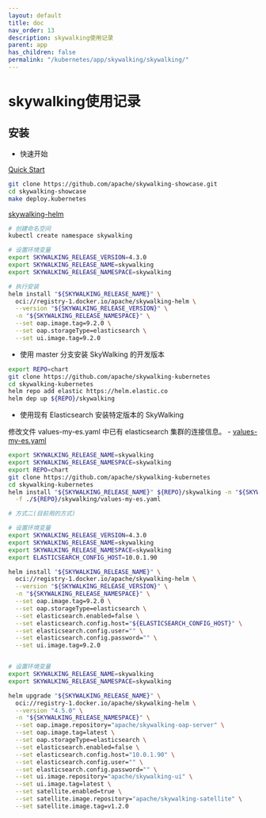 ```yaml
---
layout: default
title: doc
nav_order: 13
description: skywalking使用记录
parent: app
has_children: false
permalink: "/kubernetes/app/skywalking/skywalking/"
---
```


# skywalking使用记录

## 安装

- 快速开始

[Quick Start](https://skywalking.apache.org/docs/skywalking-showcase/next/readme/#quick-start)
  
```bash
git clone https://github.com/apache/skywalking-showcase.git
cd skywalking-showcase
make deploy.kubernetes
```

[skywalking-helm](https://github.com/apache/skywalking-helm/tree/v4.5.0)

```bash
# 创建命名空间
kubectl create namespace skywalking

# 设置环境变量
export SKYWALKING_RELEASE_VERSION=4.3.0
export SKYWALKING_RELEASE_NAME=skywalking
export SKYWALKING_RELEASE_NAMESPACE=skywalking

# 执行安装
helm install "${SKYWALKING_RELEASE_NAME}" \
  oci://registry-1.docker.io/apache/skywalking-helm \
  --version "${SKYWALKING_RELEASE_VERSION}" \
  -n "${SKYWALKING_RELEASE_NAMESPACE}" \
  --set oap.image.tag=9.2.0 \
  --set oap.storageType=elasticsearch \
  --set ui.image.tag=9.2.0
```

- 使用 master 分支安装 SkyWalking 的开发版本

```bash
export REPO=chart
git clone https://github.com/apache/skywalking-kubernetes
cd skywalking-kubernetes
helm repo add elastic https://helm.elastic.co
helm dep up ${REPO}/skywalking
```

- 使用现有 Elasticsearch 安装特定版本的 SkyWalking

修改文件 values-my-es.yaml 中已有 elasticsearch 集群的连接信息。
    - [values-my-es.yaml](https://github.com/apache/skywalking-helm/blob/v4.5.0/chart/skywalking/values-my-es.yaml)

```bash
export SKYWALKING_RELEASE_NAME=skywalking
export SKYWALKING_RELEASE_NAMESPACE=skywalking
export REPO=chart
git clone https://github.com/apache/skywalking-kubernetes
cd skywalking-kubernetes
helm install "${SKYWALKING_RELEASE_NAME}" ${REPO}/skywalking -n "${SKYWALKING_RELEASE_NAMESPACE}" \
  -f ./${REPO}/skywalking/values-my-es.yaml
```

```bash
# 方式二(目前用的方式)

# 设置环境变量
export SKYWALKING_RELEASE_VERSION=4.3.0
export SKYWALKING_RELEASE_NAME=skywalking
export SKYWALKING_RELEASE_NAMESPACE=skywalking
export ELASTICSEARCH_CONFIG_HOST=10.0.1.90

helm install "${SKYWALKING_RELEASE_NAME}" \
  oci://registry-1.docker.io/apache/skywalking-helm \
  --version "${SKYWALKING_RELEASE_VERSION}" \
  -n "${SKYWALKING_RELEASE_NAMESPACE}" \
  --set oap.image.tag=9.2.0 \
  --set oap.storageType=elasticsearch \
  --set elasticsearch.enabled=false \
  --set elasticsearch.config.host="${ELASTICSEARCH_CONFIG_HOST}" \
  --set elasticsearch.config.user="" \
  --set elasticsearch.config.password="" \
  --set ui.image.tag=9.2.0
```

```bash

# 设置环境变量
export SKYWALKING_RELEASE_NAME=skywalking
export SKYWALKING_RELEASE_NAMESPACE=skywalking

helm upgrade "${SKYWALKING_RELEASE_NAME}" \
  oci://registry-1.docker.io/apache/skywalking-helm \
  --version "4.5.0" \
  -n "${SKYWALKING_RELEASE_NAMESPACE}" \
  --set oap.image.repository="apache/skywalking-oap-server" \
  --set oap.image.tag=latest \
  --set oap.storageType=elasticsearch \
  --set elasticsearch.enabled=false \
  --set elasticsearch.config.host="10.0.1.90" \
  --set elasticsearch.config.user="" \
  --set elasticsearch.config.password="" \
  --set ui.image.repository="apache/skywalking-ui" \
  --set ui.image.tag=latest \
  --set satellite.enabled=true \
  --set satellite.image.repository="apache/skywalking-satellite" \
  --set satellite.image.tag=v1.2.0


```
